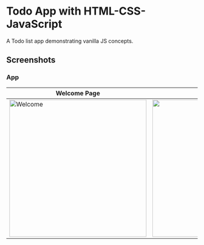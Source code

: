 # Todo App with HTML-CSS-JavaScript

A Todo list app demonstrating vanilla JS concepts.

## Screenshots

### App


| Welcome Page   |      Added Todos     |
|--------------|:-------------------:|
| <img width="361" alt="Welcome" src="">    |  <img width="361" alt="Todos" src="">       |